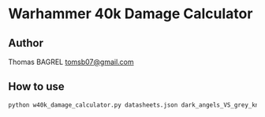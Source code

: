 # Warhammer 40k Damage Calculator

## Author

Thomas BAGREL <tomsb07@gmail.com>

## How to use

```bash
python w40k_damage_calculator.py datasheets.json dark_angels_VS_grey_knights.json [--aoc/--no-aoc] [--swap]
```
